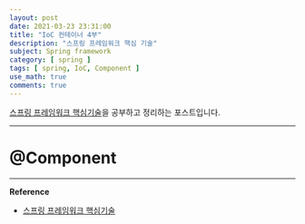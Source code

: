 ```yaml
---
layout: post
date: 2021-03-23 23:31:00
title: "IoC 컨테이너 4부"
description: "스프링 프레임워크 핵심 기술"
subject: Spring framework
category: [ spring ]
tags: [ spring, IoC, Component ]
use_math: true
comments: true
---
```


[스프링 프레임워크 핵심기술](https://www.inflearn.com/course/spring-framework_core/dashboard)을 공부하고 정리하는 포스트입니다.

---

# @Component



---
**Reference**
+ [스프링 프레임워크 핵심기술](https://www.inflearn.com/course/spring-framework_core/dashboard)
